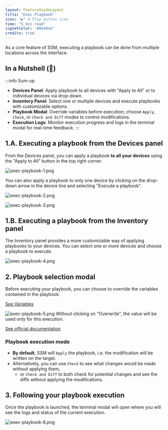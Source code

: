 ```yaml
---
layout: FeatureGuideLayout
title: "Exec Playbook"
icon: "▶️" # Play button icon
time: "5 min read"
signetColor: '#8e44ad'
credits: true
---
```


As a core feature of SSM, executing a playbook can be done from multiple locations across the interface.

## In a Nutshell (🌰)

:::info Sum-up
- **Devices Panel**: Apply playbook to all devices with "Apply to All" or to individual devices via drop-down.
- **Inventory Panel**: Select one or multiple devices and execute playbooks with customizable options.
- **Playbook Modal**: Override variables before execution; choose `Apply`, `Check`, or `Check and Diff` modes to control modifications.
- **Execution Logs**: Monitor execution progress and logs in the terminal modal for real-time feedback.
::: 

## 1.A. Executing a playbook from the Devices panel

From the Devices panel, you can apply a playbook **to all your devices** using the "Apply to All" button in the top right corner.

![exec-playbook-1.png](/images/exec-playbook-1.png)

You can also apply a playbook to only one device by clicking on the drop-down arrow in the device line and selecting "Execute a playbook".

![exec-playbook-2.png](/images/exec-playbook-2.png)

![exec-playbook-3.png](/images/exec-playbook-3.png)

## 1.B. Executing a playbook from the Inventory panel

The Inventory panel provides a more customizable way of applying playbooks to your devices.
You can select one or more devices and choose a playbook to execute.

![exec-playbook-4.png](/images/exec-playbook-4.png)

## 2. Playbook selection modal

Before executing your playbook, you can choose to override the variables contained in the playbook.

[See  Variables](/docs/user-guides/stacks/playbooks/variables)

![exec-playbook-5.png](/images/exec-playbook-5.png)
Without clicking on "Overwrite", the value will be used only for this execution.

[See official documentation](https://docs.ansible.com/ansible/latest/playbook_guide/playbooks_variables.html)

### Playbook execution mode

- <b>By default</b>, SSM will `Apply` the playbook, i.e. the modification will be written on the target. 
- Alternatively, you can use `Check` to see what changes would be made without applying them, 
  - or `Check and Diff` to both check for potential changes and see the diffs without applying the modifications.

## 3. Following your playbook execution

Once the playbook is launched, the terminal modal will open where you will see the logs and status of the current execution.

![exec-playbook-6.png](/images/exec-playbook-6.png)
